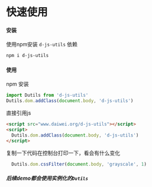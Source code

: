 # 快速使用
#### 安装
使用npm安装 `d-js-utils` 依赖
```bash
npm i d-js-utils
```
#### 使用
npm 安装
```js
import Dutils from 'd-js-utils'
Dutils.dom.addClass(document.body, 'd-js-utils')
```
直接引用js
```html
<script src="www.daiwei.org/d-js-utils"></script>
<script>
  Dutils.dom.addClass(document.body, 'd-js-utils')
</script>
```
复制一下代码在控制台打印一下，看会有什么变化
```js
  Dutils.dom.cssFilter(document.body, 'grayscale', 1)
```
##### 后续demo都会使用实例化的`Dutils`